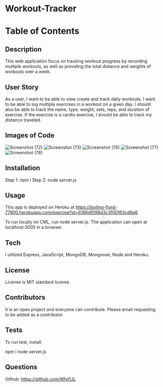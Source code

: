 # Workout-Tracker



# Table of Contents

## Description 

This web application focus on tracking workout progress by recording multiple workouts, as well as providing the total distance and weights of workouts over a week.

## User Story

As a user, I want to be able to view create and track daily workouts. I want to be able to log multiple exercises in a workout on a given day. I should also be able to track the name, type, weight, sets, reps, and duration of exercise. If the exercise is a cardio exercise, I should be able to track my distance traveled.

## Images of Code

![Screenshot (72)](https://user-images.githubusercontent.com/82970208/140623230-12da7c0a-a630-4dbb-87fd-37b48a79eef6.png)
![Screenshot (73)](https://user-images.githubusercontent.com/82970208/140623237-88a1d1e4-a826-48da-a998-007ffcb84915.png)
![Screenshot (76)](https://user-images.githubusercontent.com/82970208/140623232-995d11f9-f99c-4bf6-b300-7fedf669479a.png)
![Screenshot (77)](https://user-images.githubusercontent.com/82970208/140623234-10cd70b0-0812-46ed-b999-ee03015a1077.png)
![Screenshot (78)](https://user-images.githubusercontent.com/82970208/140623235-9372ee11-9b26-425a-b117-5cc153b4aa5c.png)


## Installation

Step 1: npm i 
Step 2: node server.js

## Usage 

This app is deployed on Heroku at https://boiling-fjord-77800.herokuapp.com/exercise?id=6186df098d3c3f00163cd6a6.

To run locally on CML, run node server.js. The application can open at localhost:3005 in a browser.

## Tech

I utilized Express, JavaScript, MongoDB, Mongoose, Node and Heroku. 

## License 

License is MIT standard license. 

## Contributors

It is an open project and everyone can contribute. Please email requesting to be added as a contributor.

## Tests

To run test, install:

 npm i 
 node server.js

## Questions
Github: https://github.com/Whit1JL
